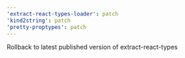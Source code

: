 ```yaml
---
'extract-react-types-loader': patch
'kind2string': patch
'pretty-proptypes': patch
---
```


Rollback to latest published version of extract-react-types
